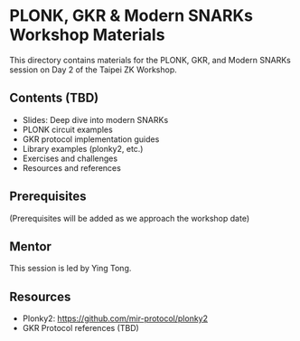 # PLONK, GKR & Modern SNARKs Workshop Materials

This directory contains materials for the PLONK, GKR, and Modern SNARKs session on Day 2 of the Taipei ZK Workshop.

## Contents (TBD)

- Slides: Deep dive into modern SNARKs
- PLONK circuit examples
- GKR protocol implementation guides
- Library examples (plonky2, etc.)
- Exercises and challenges
- Resources and references

## Prerequisites

(Prerequisites will be added as we approach the workshop date)

## Mentor

This session is led by Ying Tong.

## Resources

- Plonky2: https://github.com/mir-protocol/plonky2
- GKR Protocol references (TBD) 